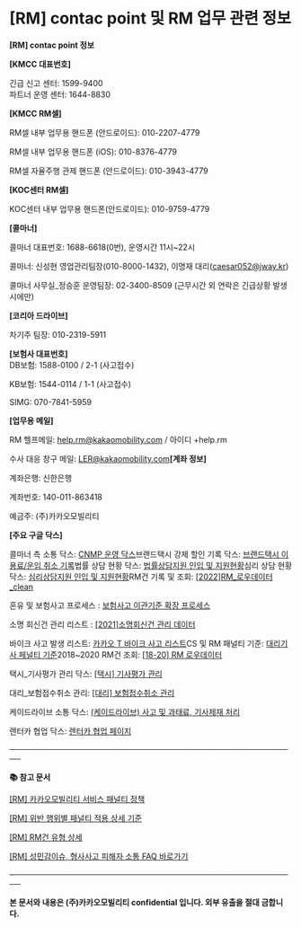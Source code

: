 # [RM] contac point 및 RM 업무 관련 정보

**[RM] contac point 정보**

**[KMCC 대표번호]**

긴급 신고 센터: 1599-9400   
파트너 운영 센터: 1644-8830

**[KMCC RM셀]**

RM셀 내부 업무용 핸드폰 (안드로이드): 010-2207-4779

RM셀 내부 업무용 핸드폰 (iOS): 010-8376-4779

RM셀 자율주행 관제 핸드폰 (안드로이드): 010-3943-4779

**[KOC센터 RM셀]**

KOC센터 내부 업무용 핸드폰(안드로이드): 010-9759-4779

**[콜마너]**

콜마너 대표번호: 1688-6618(0번), 운영시간 11시~22시

콜마너: 신성현 영업관리팀장(010-8000-1432), 이명재 대리(caesar052@jway.kr)

콜마너 사무실\_정승훈 운영팀장: 02-3400-8509 (근무시간 외 연락은 긴급상황 발생시에만)

**[코리아 드라이브]**

차기주 팀장: 010-2319-5911  
  
**[보험사 대표번호]**   
DB보험: 1588-0100 / 2-1 (사고접수)

KB보험: 1544-0114 / 1-1 (사고접수)

SIMG: 070-7841-5959

**[업무용 메일]**

RM 헬프메일: help.rm@kakaomobility.com / 아이디 +help.rm

수사 대응 창구 메일: [LER@kakaomobility.com](mailto:LER@kakaomobility.com)**[계좌 정보]**

계좌은행: 신한은행

계좌번호: 140-011-863418

예금주: (주)카카오모빌리티

**[주요 구글 닥스]**

콜마너 측 소통 닥스: [CNMP 운영 닥스](https://docs.google.com/spreadsheets/d/15a61VZBu0boo9hmpZ5s_y2i93ognhSM8MKd_-mR03J4/edit#gid=0)브랜드택시 강제 할인 기록 닥스: [브랜드택시 이용료/운임 취소 기록](https://docs.google.com/spreadsheets/d/1DBK7BqCQZyiAtAEXRjC9keocwCzuRFQ3u_CMOsCahDI/edit#gid=0)법률 상담 현황 닥스: [법률상담지원 인입 및 지원현황](https://docs.google.com/spreadsheets/d/1qKPx_cNpMe0XWMV-8dPcahbyeu38CWsP8TGikuuvRpI/edit#gid=801780287)심리 상담 현황 닥스: [심리상담지원 인입 및 지원현황](https://docs.google.com/spreadsheets/d/1W8oDy_lgNMAvLvLJQmW6sMrVOMRIlXrZvu-jSo9tjfc/edit#gid=516012419)RM건 기록 및 조회: [[2022]RM\_로우데이터\_clean](https://docs.google.com/spreadsheets/d/1zt_jqynC-s9t9LdARkhcz-JEXOU3-3X42oTGlGXqyAc/edit?usp=sharing)

혼유 및 보험사고 프로세스 : [보험사고 이관기준 확장 프로세스](https://docs.google.com/spreadsheets/d/11RWldRKMwveLOS6cOG7-hu8Q3udB3HkpU1cnOhF8rhg/edit#gid=1684843042)

소명 회신건 관리 리스트 : [[2021]소명회신건 관리 데이터](https://docs.google.com/spreadsheets/d/1RceNKcQhMtvsQb2uwLIfBYk6kdZdz5i-E1M8bqqdzWs/edit#gid=2021755994)

바이크 사고 발생 리스트: [카카오 T 바이크 사고 리스트](https://docs.google.com/spreadsheets/d/1y9d_OxJeirpuSko8QZ3Itub37M976p-rWg1_Z5msD48/edit#gid=989432189)CS 및 RM 패널티 기준: [대리기사 페널티 기준](https://docs.google.com/spreadsheets/d/1RXjKbfwz4Otrew6qE4Pw3PuKgSHCpLF317BsnBTxQzw/edit#gid=568132144)2018~2020 RM건 조회: [[18-20] RM 로우데이터](https://docs.google.com/spreadsheets/d/1yBslY-SNxYSjHQk1q8K4n0siH59ox6g6VP8lioupbPo/edit#gid=1177050185)

택시\_기사평가 관리 닥스: [[택시] 기사평가 관리](https://docs.google.com/spreadsheets/d/17SndTZhAyRP9YLdiYqwLndHGswVElamFoUKitUBnY28/edit?pli=1#gid=1173976676)

대리\_보험접수취소 관리: [[대리] 보험접수취소 관리](https://docs.google.com/spreadsheets/d/13dyYibDtODDrSjf73y0h81C2BhUpxLM9zeg4REA6Oug/edit#gid=0)

케이드라이브 소통 닥스: [(케이드라이브) 사고 및 과태료, 기사제재 처리](https://docs.google.com/spreadsheets/d/1O52RKh3yyPVcN4xpT8bJCdlAZazQ7Uk4-J1dOH44TJ4/edit?pli=1#gid=810100951)

렌터카 협업 닥스: [렌터카 협업 페이지](https://docs.google.com/spreadsheets/d/11YKIqReEVgi6C3dM7OZovK8Jw7DUqk5XgXiFtEKNMe8/edit#gid=0)

**────────────────────────────────────────────────────**

**📚 참고 문서**

[[RM] 카카오모빌리티 서비스 패널티 정책](https://kakaomobilitysupport.zendesk.com/hc/ko/articles/39999418590105)

[[RM] 위반 행위별 패널티 적용 상세 기준](https://kakaomobilitysupport.zendesk.com/hc/ko/articles/40001886598553)

[[RM] RM건 유형 상세](https://kakaomobilitysupport.zendesk.com/hc/ko/articles/40002148279065)

[[RM] 성민감이슈, 형사사고 피해자 소통 FAQ 바로가기](https://kakaomobilitysupport.zendesk.com/hc/ko/sections/39995774557721--RM-%EC%84%B1%EB%AF%BC%EA%B0%90%EC%9D%B4%EC%8A%88-%ED%98%95%EC%82%AC%EC%82%AC%EA%B3%A0-%ED%94%BC%ED%95%B4%EC%9E%90-%EC%86%8C%ED%86%B5-FAQ)

**────────────────────────────────────────────────────**

**본 문서와 내용은 (주)카카오모빌리티 confidential 입니다. 외부 유출을 절대 금합니다.**